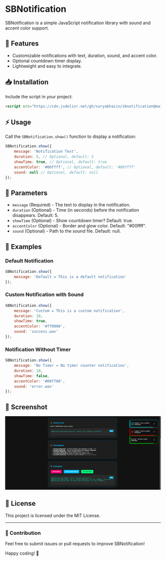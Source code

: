 # SBNotification

SBNotification is a simple JavaScript notification library with sound and accent color support.

## 🚀 Features

- Customizable notifications with text, duration, sound, and accent color.
- Optional countdown timer display.
- Lightweight and easy to integrate.

## 📥 Installation

Include the script in your project:

```html
<script src="https://cdn.jsdelivr.net/gh/suryabhaiin/sbnotification@main/sb-notification.js"></script>
```

## ⚡ Usage

Call the `SBNotification.show()` function to display a notification:

```javascript
SBNotification.show({
    message: 'Notification Text',
    duration: 5, // Optional, default: 5
    showTime: true, // Optional, default: true
    accentColor: '#00ffff', // Optional, default: '#00ffff'
    sound: null // Optional, default: null
});
```

## 📌 Parameters

- `message` (Required) - The text to display in the notification.
- `duration`  (Optional) - Time (in seconds) before the notification disappears. Default: 5.
- `showTime` (Optional) - Show countdown timer? Default: true.
- `accentColor`  (Optional) - Border and glow color. Default: "#00ffff".
- `sound` (Optional) - Path to the sound file. Default: null.

## 🔧 Examples

### Default Notification

```javascript
SBNotification.show({
    message: 'Default = This is a default notification'
});
```

### Custom Notification with Sound

```javascript
SBNotification.show({
    message: 'Custom = This is a custom notification',
    duration: 10,
    showTime: true,
    accentColor: '#ff0000',
    sound: 'success.wav'
});
```

### Notification Without Timer

```javascript
SBNotification.show({
    message: 'No Timer = No timer counter notification',
    duration: 10,
    showTime: false,
    accentColor: '#00ff00',
    sound: 'error.wav'
});
```
## 📸 Screenshot
![SBNotification Screenshot](Screenshot.png)


## 🎉 License

This project is licensed under the MIT License.

---

### 📌 Contribution

Feel free to submit issues or pull requests to improve SBNotification!

Happy coding! 🚀

